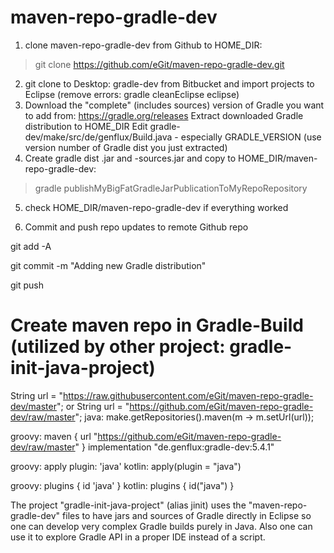 # maven-repo-gradle-dev


1. clone maven-repo-gradle-dev from Github to HOME_DIR: 
  
  > git clone https://github.com/eGit/maven-repo-gradle-dev.git


2. git clone to Desktop: gradle-dev from Bitbucket and import projects to Eclipse (remove errors: gradle cleanEclipse eclipse)
3. Download the "complete" (includes sources) version of Gradle you want to add from: https://gradle.org/releases
    Extract downloaded Gradle distribution to HOME_DIR
    Edit gradle-dev/make/src/de/genflux/Build.java - especially GRADLE_VERSION (use version number of Gradle dist you just extracted)
4. Create gradle dist .jar and -sources.jar and copy to HOME_DIR/maven-repo-gradle-dev: 

  > gradle publishMyBigFatGradleJarPublicationToMyRepoRepository

5. check HOME_DIR/maven-repo-gradle-dev if everything worked

6. Commit and push repo updates to remote Github repo

git add -A

git commit -m "Adding new Gradle distribution"

git push


# Create maven repo in Gradle-Build (utilized by other project: gradle-init-java-project)

String url = "https://raw.githubusercontent.com/eGit/maven-repo-gradle-dev/master";
or
String url = "https://github.com/eGit/maven-repo-gradle-dev/raw/master";
java: make.getRepositories().maven(m -> m.setUrl(url));

groovy: maven { url "https://github.com/eGit/maven-repo-gradle-dev/raw/master" }
implementation "de.genflux:gradle-dev:5.4.1"

groovy: apply plugin: 'java'
kotlin: apply(plugin = "java")

groovy: plugins { id 'java' }
kotlin: plugins { id("java") }

The project "gradle-init-java-project" (alias jinit) uses the "maven-repo-gradle-dev" files to have jars and sources of Gradle directly in Eclipse 
so one can develop very complex Gradle builds purely in Java. Also one can use it to explore Gradle API in a proper IDE instead of a script.

